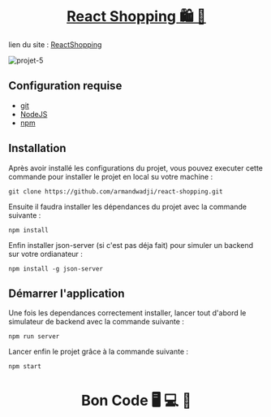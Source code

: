 <div>
  <h1 align="center">
    <a href="https://github.com/armandwadji/react-shopping.git">React Shopping 🛍 🛒
    </a>  
  </h1>
</div> 

lien du site : [ReactShopping](https://reactshoppingaw.netlify.app)

![projet-5](https://user-images.githubusercontent.com/90448006/170207857-e9f8bbe0-3e3e-40f5-8b3d-e305dc1a4358.jpg)

## Configuration requise

- [git][git]
- [NodeJS][node]
- [npm][npm]

## Installation
Après avoir installé les configurations du projet, vous pouvez executer cette commande pour installer le projet en local su votre machine :

```
git clone https://github.com/armandwadji/react-shopping.git
```

Ensuite il faudra installer les dépendances du projet avec la commande suivante :

```
npm install
```

Enfin installer json-server (si c'est pas déja fait) pour simuler un backend sur votre ordianateur :

```
npm install -g json-server
```

## Démarrer l'application
Une fois les dependances correctement installer, lancer tout d'abord le simulateur de backend avec la commande suivante :

```
npm run server
```

Lancer enfin le projet grâce à la commande suivante :

```
npm start
```

<h1 align="center">Bon Code 🖥 💻 📱</h1>

<!-- prettier-ignore-start -->
[npm]: https://www.npmjs.com/
[node]: https://nodejs.org
[git]: https://git-scm.com/
<!-- prettier-ignore-end -->


